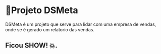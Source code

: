 # 📃Projeto DSMeta

DSMeta é um projeto que serve para lidar com uma empresa de vendas, onde se é gerado um relatorio das vendas.

## Ficou SHOW! 💥.
